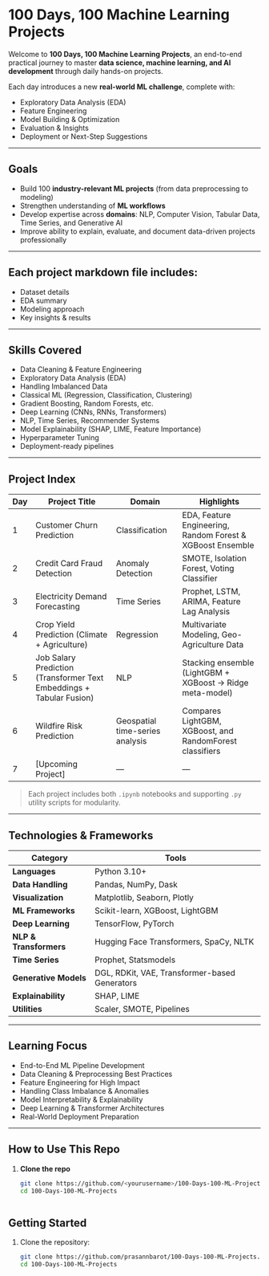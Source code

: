 # 100 Days, 100 Machine Learning Projects

Welcome to **100 Days, 100 Machine Learning Projects**, an end-to-end practical journey to master **data science, machine learning, and AI development** through daily hands-on projects.  

Each day introduces a new **real-world ML challenge**, complete with:
- Exploratory Data Analysis (EDA)
- Feature Engineering
- Model Building & Optimization
- Evaluation & Insights
- Deployment or Next-Step Suggestions

---

## Goals

- Build 100 **industry-relevant ML projects** (from data preprocessing to modeling)
- Strengthen understanding of **ML workflows**
- Develop expertise across **domains**: NLP, Computer Vision, Tabular Data, Time Series, and Generative AI
- Improve ability to explain, evaluate, and document data-driven projects professionally

---

## Each project markdown file includes:
- Dataset details  
- EDA summary  
- Modeling approach  
- Key insights & results  

---

## Skills Covered

- Data Cleaning & Feature Engineering  
- Exploratory Data Analysis (EDA)  
- Handling Imbalanced Data  
- Classical ML (Regression, Classification, Clustering)  
- Gradient Boosting, Random Forests, etc.  
- Deep Learning (CNNs, RNNs, Transformers)  
- NLP, Time Series, Recommender Systems  
- Model Explainability (SHAP, LIME, Feature Importance)  
- Hyperparameter Tuning  
- Deployment-ready pipelines  

---

## Project Index

| Day | Project Title | Domain | Highlights |
|-----|----------------|---------|-------------|
| 1 | Customer Churn Prediction | Classification | EDA, Feature Engineering, Random Forest & XGBoost Ensemble |
| 2 | Credit Card Fraud Detection | Anomaly Detection | SMOTE, Isolation Forest, Voting Classifier |
| 3 | Electricity Demand Forecasting | Time Series | Prophet, LSTM, ARIMA, Feature Lag Analysis |
| 4 | Crop Yield Prediction (Climate + Agriculture) | Regression | Multivariate Modeling, Geo-Agriculture Data |
| 5 | Job Salary Prediction (Transformer Text Embeddings + Tabular Fusion) | NLP | Stacking ensemble (LightGBM + XGBoost → Ridge meta-model) |
| 6 | Wildfire Risk Prediction | Geospatial time-series analysis | Compares LightGBM, XGBoost, and RandomForest classifiers |
| 7 | [Upcoming Project] | — | — |

>  Each project includes both `.ipynb` notebooks and supporting `.py` utility scripts for modularity.

---

## Technologies & Frameworks

| Category | Tools |
|-----------|--------|
| **Languages** | Python 3.10+ |
| **Data Handling** | Pandas, NumPy, Dask |
| **Visualization** | Matplotlib, Seaborn, Plotly |
| **ML Frameworks** | Scikit-learn, XGBoost, LightGBM |
| **Deep Learning** | TensorFlow, PyTorch |
| **NLP & Transformers** | Hugging Face Transformers, SpaCy, NLTK |
| **Time Series** | Prophet, Statsmodels |
| **Generative Models** | DGL, RDKit, VAE, Transformer-based Generators |
| **Explainability** | SHAP, LIME |
| **Utilities** | Scaler, SMOTE, Pipelines |

---

## Learning Focus

- End-to-End ML Pipeline Development  
- Data Cleaning & Preprocessing Best Practices  
- Feature Engineering for High Impact  
- Handling Class Imbalance & Anomalies  
- Model Interpretability & Explainability  
- Deep Learning & Transformer Architectures  
- Real-World Deployment Preparation  

---

## How to Use This Repo

1. **Clone the repo**  
   ```bash
   git clone https://github.com/<yourusername>/100-Days-100-ML-Projects.git
   cd 100-Days-100-ML-Projects



## Getting Started

1. Clone the repository:
   ```bash
   git clone https://github.com/prasannbarot/100-Days-100-ML-Projects.git
   cd 100-Days-100-ML-Projects
